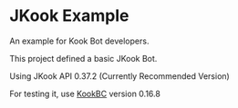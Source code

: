 # JKook Example

An example for Kook Bot developers.

This project defined a basic JKook Bot.

Using JKook API 0.37.2 (Currently Recommended Version)

For testing it, use [KookBC](https://github.com/SNWCreations/KookBC) version 0.16.8
